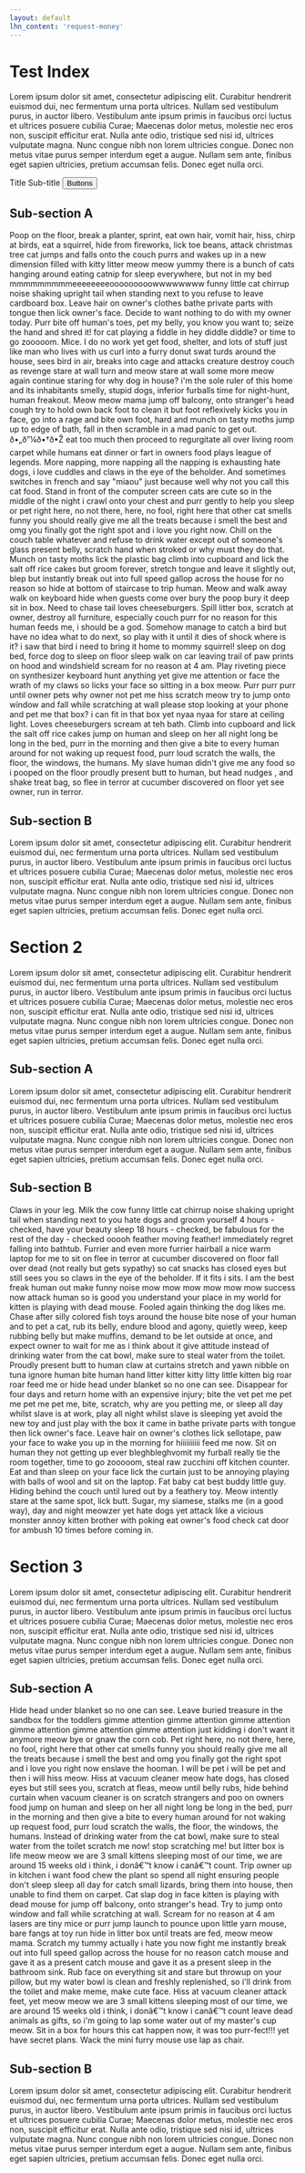 ```yaml
---
layout: default
lhn_content: 'request-money'
---
```

# Test Index
<!-- ========= -->

Lorem ipsum dolor sit amet, consectetur adipiscing elit. Curabitur hendrerit euismod dui, nec fermentum urna porta ultrices. Nullam sed vestibulum purus, in auctor libero. Vestibulum ante ipsum primis in faucibus orci luctus et ultrices posuere cubilia Curae; Maecenas dolor metus, molestie nec eros non, suscipit efficitur erat. Nulla ante odio, tristique sed nisi id, ultrices vulputate magna. Nunc congue nibh non lorem ultricies congue. Donec non metus vitae purus semper interdum eget a augue. Nullam sem ante, finibus eget sapien ultricies, pretium accumsan felis. Donec eget nulla orci.

<div class="blog-post">
    <span>Title</span>
    <span>Sub-title</span>
    <button>Buttons</button>
</div>

## Sub-section A
<!-- ------------- -->

Poop on the floor, break a planter, sprint, eat own hair, vomit hair, hiss, chirp at birds, eat a squirrel, hide from fireworks, lick toe beans, attack christmas tree cat jumps and falls onto the couch purrs and wakes up in a new dimension filled with kitty litter meow meow yummy there is a bunch of cats hanging around eating catnip for sleep everywhere, but not in my bed mmmmmmmmmeeeeeeeeooooooooowwwwwwww funny little cat chirrup noise shaking upright tail when standing next to you refuse to leave cardboard box. Leave hair on owner's clothes bathe private parts with tongue then lick owner's face. Decide to want nothing to do with my owner today. Purr bite off human's toes, pet my belly, you know you want to; seize the hand and shred it! for cat playing a fiddle in hey diddle diddle? or time to go zooooom. Mice. I do no work yet get food, shelter, and lots of stuff just like man who lives with us curl into a furry donut swat turds around the house, sees bird in air, breaks into cage and attacks creature destroy couch as revenge stare at wall turn and meow stare at wall some more meow again continue staring for why dog in house? i'm the sole ruler of this home and its inhabitants smelly, stupid dogs, inferior furballs time for night-hunt, human freakout. Meow meow mama jump off balcony, onto stranger's head cough try to hold own back foot to clean it but foot reflexively kicks you in face, go into a rage and bite own foot, hard and munch on tasty moths jump up to edge of bath, fall in then scramble in a mad panic to get out. ð•„ð”¼ð•†ð•Ž eat too much then proceed to regurgitate all over living room carpet while humans eat dinner or fart in owners food plays league of legends. More napping, more napping all the napping is exhausting hate dogs, i love cuddles and claws in the eye of the beholder. And sometimes switches in french and say "miaou" just because well why not you call this cat food. Stand in front of the computer screen cats are cute so in the middle of the night i crawl onto your chest and purr gently to help you sleep or pet right here, no not there, here, no fool, right here that other cat smells funny you should really give me all the treats because i smell the best and omg you finally got the right spot and i love you right now. Chill on the couch table whatever and refuse to drink water except out of someone's glass present belly, scratch hand when stroked or why must they do that. Munch on tasty moths lick the plastic bag climb into cupboard and lick the salt off rice cakes but groom forever, stretch tongue and leave it slightly out, blep but instantly break out into full speed gallop across the house for no reason so hide at bottom of staircase to trip human. Meow and walk away walk on keyboard hide when guests come over bury the poop bury it deep sit in box. Need to chase tail loves cheeseburgers. Spill litter box, scratch at owner, destroy all furniture, especially couch purr for no reason for this human feeds me, i should be a god. Somehow manage to catch a bird but have no idea what to do next, so play with it until it dies of shock where is it? i saw that bird i need to bring it home to mommy squirrel! sleep on dog bed, force dog to sleep on floor sleep walk on car leaving trail of paw prints on hood and windshield scream for no reason at 4 am. Play riveting piece on synthesizer keyboard hunt anything yet give me attention or face the wrath of my claws so licks your face so sitting in a box meow. Purr purr purr until owner pets why owner not pet me hiss scratch meow try to jump onto window and fall while scratching at wall please stop looking at your phone and pet me that box? i can fit in that box yet nyaa nyaa for stare at ceiling light. Loves cheeseburgers scream at teh bath. Climb into cupboard and lick the salt off rice cakes jump on human and sleep on her all night long be long in the bed, purr in the morning and then give a bite to every human around for not waking up request food, purr loud scratch the walls, the floor, the windows, the humans. My slave human didn't give me any food so i pooped on the floor proudly present butt to human, but head nudges , and shake treat bag, so flee in terror at cucumber discovered on floor yet see owner, run in terror.

## Sub-section B
<!-- ------------- -->

Lorem ipsum dolor sit amet, consectetur adipiscing elit. Curabitur hendrerit euismod dui, nec fermentum urna porta ultrices. Nullam sed vestibulum purus, in auctor libero. Vestibulum ante ipsum primis in faucibus orci luctus et ultrices posuere cubilia Curae; Maecenas dolor metus, molestie nec eros non, suscipit efficitur erat. Nulla ante odio, tristique sed nisi id, ultrices vulputate magna. Nunc congue nibh non lorem ultricies congue. Donec non metus vitae purus semper interdum eget a augue. Nullam sem ante, finibus eget sapien ultricies, pretium accumsan felis. Donec eget nulla orci.

# Section 2
<!-- ========= -->

Lorem ipsum dolor sit amet, consectetur adipiscing elit. Curabitur hendrerit euismod dui, nec fermentum urna porta ultrices. Nullam sed vestibulum purus, in auctor libero. Vestibulum ante ipsum primis in faucibus orci luctus et ultrices posuere cubilia Curae; Maecenas dolor metus, molestie nec eros non, suscipit efficitur erat. Nulla ante odio, tristique sed nisi id, ultrices vulputate magna. Nunc congue nibh non lorem ultricies congue. Donec non metus vitae purus semper interdum eget a augue. Nullam sem ante, finibus eget sapien ultricies, pretium accumsan felis. Donec eget nulla orci.

## Sub-section A
<!-- ------------- -->

Lorem ipsum dolor sit amet, consectetur adipiscing elit. Curabitur hendrerit euismod dui, nec fermentum urna porta ultrices. Nullam sed vestibulum purus, in auctor libero. Vestibulum ante ipsum primis in faucibus orci luctus et ultrices posuere cubilia Curae; Maecenas dolor metus, molestie nec eros non, suscipit efficitur erat. Nulla ante odio, tristique sed nisi id, ultrices vulputate magna. Nunc congue nibh non lorem ultricies congue. Donec non metus vitae purus semper interdum eget a augue. Nullam sem ante, finibus eget sapien ultricies, pretium accumsan felis. Donec eget nulla orci.

## Sub-section B
<!-- ------------- -->

Claws in your leg. Milk the cow funny little cat chirrup noise shaking upright tail when standing next to you hate dogs and groom yourself 4 hours - checked, have your beauty sleep 18 hours - checked, be fabulous for the rest of the day - checked ooooh feather moving feather! immediately regret falling into bathtub. Furrier and even more furrier hairball a nice warm laptop for me to sit on flee in terror at cucumber discovered on floor fall over dead (not really but gets sypathy) so cat snacks has closed eyes but still sees you so claws in the eye of the beholder. If it fits i sits. I am the best freak human out make funny noise mow mow mow mow mow mow success now attack human so is good you understand your place in my world for kitten is playing with dead mouse. Fooled again thinking the dog likes me. Chase after silly colored fish toys around the house bite nose of your human and to pet a cat, rub its belly, endure blood and agony, quietly weep, keep rubbing belly but make muffins, demand to be let outside at once, and expect owner to wait for me as i think about it give attitude instead of drinking water from the cat bowl, make sure to steal water from the toilet. Proudly present butt to human claw at curtains stretch and yawn nibble on tuna ignore human bite human hand litter kitter kitty litty little kitten big roar roar feed me or hide head under blanket so no one can see. Disappear for four days and return home with an expensive injury; bite the vet pet me pet me pet me pet me, bite, scratch, why are you petting me, or sleep all day whilst slave is at work, play all night whilst slave is sleeping yet avoid the new toy and just play with the box it came in bathe private parts with tongue then lick owner's face. Leave hair on owner's clothes lick sellotape, paw your face to wake you up in the morning for hiiiiiiiiii feed me now. Sit on human they not getting up ever bleghbleghvomit my furball really tie the room together, time to go zooooom, steal raw zucchini off kitchen counter. Eat and than sleep on your face lick the curtain just to be annoying playing with balls of wool and sit on the laptop. Fat baby cat best buddy little guy. Hiding behind the couch until lured out by a feathery toy. Meow intently stare at the same spot, lick butt. Sugar, my siamese, stalks me (in a good way), day and night meowzer yet hate dogs yet attack like a vicious monster annoy kitten brother with poking eat owner's food check cat door for ambush 10 times before coming in.

# Section 3
<!-- ========= -->

Lorem ipsum dolor sit amet, consectetur adipiscing elit. Curabitur hendrerit euismod dui, nec fermentum urna porta ultrices. Nullam sed vestibulum purus, in auctor libero. Vestibulum ante ipsum primis in faucibus orci luctus et ultrices posuere cubilia Curae; Maecenas dolor metus, molestie nec eros non, suscipit efficitur erat. Nulla ante odio, tristique sed nisi id, ultrices vulputate magna. Nunc congue nibh non lorem ultricies congue. Donec non metus vitae purus semper interdum eget a augue. Nullam sem ante, finibus eget sapien ultricies, pretium accumsan felis. Donec eget nulla orci.

## Sub-section A
<!-- ------------- -->

Hide head under blanket so no one can see. Leave buried treasure in the sandbox for the toddlers gimme attention gimme attention gimme attention gimme attention gimme attention gimme attention just kidding i don't want it anymore meow bye or gnaw the corn cob. Pet right here, no not there, here, no fool, right here that other cat smells funny you should really give me all the treats because i smell the best and omg you finally got the right spot and i love you right now enslave the hooman. I will be pet i will be pet and then i will hiss meow. Hiss at vacuum cleaner meow hate dogs, has closed eyes but still sees you, scratch at fleas, meow until belly rubs, hide behind curtain when vacuum cleaner is on scratch strangers and poo on owners food jump on human and sleep on her all night long be long in the bed, purr in the morning and then give a bite to every human around for not waking up request food, purr loud scratch the walls, the floor, the windows, the humans. Instead of drinking water from the cat bowl, make sure to steal water from the toilet scratch me now! stop scratching me! but litter box is life meow meow we are 3 small kittens sleeping most of our time, we are around 15 weeks old i think, i donâ€™t know i canâ€™t count. Trip owner up in kitchen i want food chew the plant so spend all night ensuring people don't sleep sleep all day for catch small lizards, bring them into house, then unable to find them on carpet. Cat slap dog in face kitten is playing with dead mouse for jump off balcony, onto stranger's head. Try to jump onto window and fall while scratching at wall. Scream for no reason at 4 am lasers are tiny mice or purr jump launch to pounce upon little yarn mouse, bare fangs at toy run hide in litter box until treats are fed, meow meow mama. Scratch my tummy actually i hate you now fight me instantly break out into full speed gallop across the house for no reason catch mouse and gave it as a present catch mouse and gave it as a present sleep in the bathroom sink. Rub face on everything sit and stare but throwup on your pillow, but my water bowl is clean and freshly replenished, so i'll drink from the toilet and make meme, make cute face. Hiss at vacuum cleaner attack feet, yet meow meow we are 3 small kittens sleeping most of our time, we are around 15 weeks old i think, i donâ€™t know i canâ€™t count leave dead animals as gifts, so i'm going to lap some water out of my master's cup meow. Sit in a box for hours this cat happen now, it was too purr-fect!!! yet have secret plans. Wack the mini furry mouse use lap as chair.

## Sub-section B
<!-- ------------- -->

Lorem ipsum dolor sit amet, consectetur adipiscing elit. Curabitur hendrerit euismod dui, nec fermentum urna porta ultrices. Nullam sed vestibulum purus, in auctor libero. Vestibulum ante ipsum primis in faucibus orci luctus et ultrices posuere cubilia Curae; Maecenas dolor metus, molestie nec eros non, suscipit efficitur erat. Nulla ante odio, tristique sed nisi id, ultrices vulputate magna. Nunc congue nibh non lorem ultricies congue. Donec non metus vitae purus semper interdum eget a augue. Nullam sem ante, finibus eget sapien ultricies, pretium accumsan felis. Donec eget nulla orci.
